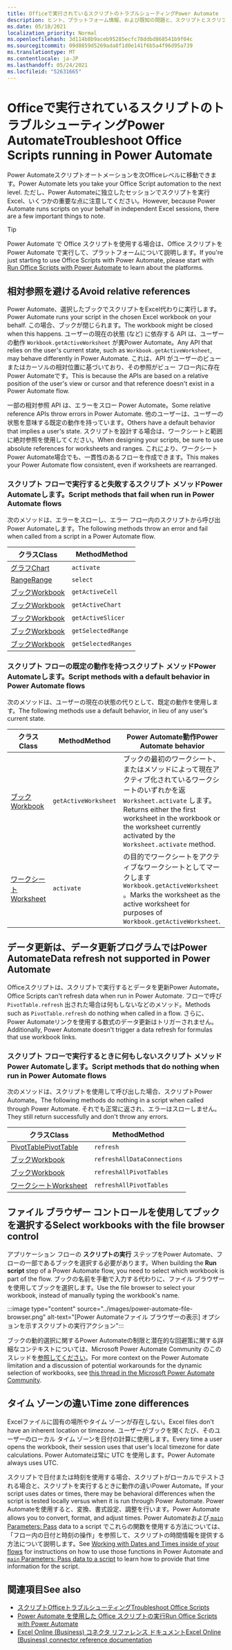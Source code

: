 ```yaml
---
title: Officeで実行されているスクリプトのトラブルシューティングPower Automate
description: ヒント、プラットフォーム情報、および既知の問題と、スクリプトとスクリプトのOffice統合Power Automate。
ms.date: 05/18/2021
localization_priority: Normal
ms.openlocfilehash: 3d114b8b9aceb95285ecfc78ddbd868541b9f04c
ms.sourcegitcommit: 09d8859d5269ada8f1d0e141f6b5a4f96d95a739
ms.translationtype: MT
ms.contentlocale: ja-JP
ms.lasthandoff: 05/24/2021
ms.locfileid: "52631665"
---
```

# <a name="troubleshoot-office-scripts-running-in-power-automate"></a><span data-ttu-id="4cffc-103">Officeで実行されているスクリプトのトラブルシューティングPower Automate</span><span class="sxs-lookup"><span data-stu-id="4cffc-103">Troubleshoot Office Scripts running in Power Automate</span></span>

<span data-ttu-id="4cffc-104">Power Automateスクリプトオートメーションを次Officeレベルに移動できます。</span><span class="sxs-lookup"><span data-stu-id="4cffc-104">Power Automate lets you take your Office Script automation to the next level.</span></span> <span data-ttu-id="4cffc-105">ただし、Power Automateに独立したセッションでスクリプトを実行Excel、いくつかの重要な点に注意してください。</span><span class="sxs-lookup"><span data-stu-id="4cffc-105">However, because Power Automate runs scripts on your behalf in independent Excel sessions, there are a few important things to note.</span></span>

> [!TIP]
> <span data-ttu-id="4cffc-106">Power Automate で Office スクリプトを使用する場合は、Office スクリプトを Power Automate で実行[](../develop/power-automate-integration.md)して、プラットフォームについて説明します。</span><span class="sxs-lookup"><span data-stu-id="4cffc-106">If you're just starting to use Office Scripts with Power Automate, please start with [Run Office Scripts with Power Automate](../develop/power-automate-integration.md) to learn about the platforms.</span></span>

## <a name="avoid-relative-references"></a><span data-ttu-id="4cffc-107">相対参照を避ける</span><span class="sxs-lookup"><span data-stu-id="4cffc-107">Avoid relative references</span></span>

<span data-ttu-id="4cffc-108">Power Automate、選択したブックでスクリプトをExcel代わりに実行します。</span><span class="sxs-lookup"><span data-stu-id="4cffc-108">Power Automate runs your script in the chosen Excel workbook on your behalf.</span></span> <span data-ttu-id="4cffc-109">この場合、ブックが閉じられます。</span><span class="sxs-lookup"><span data-stu-id="4cffc-109">The workbook might be closed when this happens.</span></span> <span data-ttu-id="4cffc-110">ユーザーの現在の状態 (など) に依存する API は、ユーザーの動作 `Workbook.getActiveWorksheet` が異Power Automate。</span><span class="sxs-lookup"><span data-stu-id="4cffc-110">Any API that relies on the user's current state, such as `Workbook.getActiveWorksheet`, may behave differently in Power Automate.</span></span> <span data-ttu-id="4cffc-111">これは、API がユーザーのビューまたはカーソルの相対位置に基づいており、その参照がビュー フロー内に存在Power Automateです。</span><span class="sxs-lookup"><span data-stu-id="4cffc-111">This is because the APIs are based on a relative position of the user's view or cursor and that reference doesn't exist in a Power Automate flow.</span></span>

<span data-ttu-id="4cffc-112">一部の相対参照 API は、エラーをスロー Power Automate。</span><span class="sxs-lookup"><span data-stu-id="4cffc-112">Some relative reference APIs throw errors in Power Automate.</span></span> <span data-ttu-id="4cffc-113">他のユーザーは、ユーザーの状態を意味する既定の動作を持っています。</span><span class="sxs-lookup"><span data-stu-id="4cffc-113">Others have a default behavior that implies a user's state.</span></span> <span data-ttu-id="4cffc-114">スクリプトを設計する場合は、ワークシートと範囲に絶対参照を使用してください。</span><span class="sxs-lookup"><span data-stu-id="4cffc-114">When designing your scripts, be sure to use absolute references for worksheets and ranges.</span></span> <span data-ttu-id="4cffc-115">これにより、ワークシートPower Automate場合でも、一貫性のあるフローを作成できます。</span><span class="sxs-lookup"><span data-stu-id="4cffc-115">This makes your Power Automate flow consistent, even if worksheets are rearranged.</span></span>

### <a name="script-methods-that-fail-when-run-in-power-automate-flows"></a><span data-ttu-id="4cffc-116">スクリプト フローで実行すると失敗するスクリプト メソッドPower Automateします。</span><span class="sxs-lookup"><span data-stu-id="4cffc-116">Script methods that fail when run in Power Automate flows</span></span>

<span data-ttu-id="4cffc-117">次のメソッドは、エラーをスローし、エラー フロー内のスクリプトから呼び出Power Automateします。</span><span class="sxs-lookup"><span data-stu-id="4cffc-117">The following methods throw an error and fail when called from a script in a Power Automate flow.</span></span>

| <span data-ttu-id="4cffc-118">クラス</span><span class="sxs-lookup"><span data-stu-id="4cffc-118">Class</span></span> | <span data-ttu-id="4cffc-119">Method</span><span class="sxs-lookup"><span data-stu-id="4cffc-119">Method</span></span> |
|--|--|
| [<span data-ttu-id="4cffc-120">グラフ</span><span class="sxs-lookup"><span data-stu-id="4cffc-120">Chart</span></span>](/javascript/api/office-scripts/excelscript/excelscript.chart) | `activate` |
| [<span data-ttu-id="4cffc-121">Range</span><span class="sxs-lookup"><span data-stu-id="4cffc-121">Range</span></span>](/javascript/api/office-scripts/excelscript/excelscript.range) | `select` |
| [<span data-ttu-id="4cffc-122">ブック</span><span class="sxs-lookup"><span data-stu-id="4cffc-122">Workbook</span></span>](/javascript/api/office-scripts/excelscript/excelscript.workbook) | `getActiveCell` |
| [<span data-ttu-id="4cffc-123">ブック</span><span class="sxs-lookup"><span data-stu-id="4cffc-123">Workbook</span></span>](/javascript/api/office-scripts/excelscript/excelscript.workbook) | `getActiveChart` |
| [<span data-ttu-id="4cffc-124">ブック</span><span class="sxs-lookup"><span data-stu-id="4cffc-124">Workbook</span></span>](/javascript/api/office-scripts/excelscript/excelscript.workbook) | `getActiveSlicer` |
| [<span data-ttu-id="4cffc-125">ブック</span><span class="sxs-lookup"><span data-stu-id="4cffc-125">Workbook</span></span>](/javascript/api/office-scripts/excelscript/excelscript.workbook) | `getSelectedRange` |
| [<span data-ttu-id="4cffc-126">ブック</span><span class="sxs-lookup"><span data-stu-id="4cffc-126">Workbook</span></span>](/javascript/api/office-scripts/excelscript/excelscript.workbook) | `getSelectedRanges` |

### <a name="script-methods-with-a-default-behavior-in-power-automate-flows"></a><span data-ttu-id="4cffc-127">スクリプト フローの既定の動作を持つスクリプト メソッドPower Automateします。</span><span class="sxs-lookup"><span data-stu-id="4cffc-127">Script methods with a default behavior in Power Automate flows</span></span>

<span data-ttu-id="4cffc-128">次のメソッドは、ユーザーの現在の状態の代りとして、既定の動作を使用します。</span><span class="sxs-lookup"><span data-stu-id="4cffc-128">The following methods use a default behavior, in lieu of any user's current state.</span></span>

| <span data-ttu-id="4cffc-129">クラス</span><span class="sxs-lookup"><span data-stu-id="4cffc-129">Class</span></span> | <span data-ttu-id="4cffc-130">Method</span><span class="sxs-lookup"><span data-stu-id="4cffc-130">Method</span></span> | <span data-ttu-id="4cffc-131">Power Automate動作</span><span class="sxs-lookup"><span data-stu-id="4cffc-131">Power Automate behavior</span></span> |
|--|--|--|
| [<span data-ttu-id="4cffc-132">ブック</span><span class="sxs-lookup"><span data-stu-id="4cffc-132">Workbook</span></span>](/javascript/api/office-scripts/excelscript/excelscript.workbook) | `getActiveWorksheet` | <span data-ttu-id="4cffc-133">ブックの最初のワークシート、またはメソッドによって現在アクティブ化されているワークシートのいずれかを返 `Worksheet.activate` します。</span><span class="sxs-lookup"><span data-stu-id="4cffc-133">Returns either the first worksheet in the workbook or the worksheet currently activated by the `Worksheet.activate` method.</span></span> |
| [<span data-ttu-id="4cffc-134">ワークシート</span><span class="sxs-lookup"><span data-stu-id="4cffc-134">Worksheet</span></span>](/javascript/api/office-scripts/excelscript/excelscript.worksheet) | `activate` | <span data-ttu-id="4cffc-135">の目的でワークシートをアクティブなワークシートとしてマークします `Workbook.getActiveWorksheet` 。</span><span class="sxs-lookup"><span data-stu-id="4cffc-135">Marks the worksheet as the active worksheet for purposes of `Workbook.getActiveWorksheet`.</span></span> |

## <a name="data-refresh-not-supported-in-power-automate"></a><span data-ttu-id="4cffc-136">データ更新は、データ更新プログラムではPower Automate</span><span class="sxs-lookup"><span data-stu-id="4cffc-136">Data refresh not supported in Power Automate</span></span>

<span data-ttu-id="4cffc-137">Officeスクリプトは、スクリプトで実行するとデータを更新Power Automate。</span><span class="sxs-lookup"><span data-stu-id="4cffc-137">Office Scripts can't refresh data when run in Power Automate.</span></span> <span data-ttu-id="4cffc-138">フローで呼び `PivotTable.refresh` 出された場合は何もしないなどのメソッド。</span><span class="sxs-lookup"><span data-stu-id="4cffc-138">Methods such as `PivotTable.refresh` do nothing when called in a flow.</span></span> <span data-ttu-id="4cffc-139">さらに、Power Automateリンクを使用する数式のデータ更新はトリガーされません。</span><span class="sxs-lookup"><span data-stu-id="4cffc-139">Additionally, Power Automate doesn't trigger a data refresh for formulas that use workbook links.</span></span>

### <a name="script-methods-that-do-nothing-when-run-in-power-automate-flows"></a><span data-ttu-id="4cffc-140">スクリプト フローで実行するときに何もしないスクリプト メソッドPower Automateします。</span><span class="sxs-lookup"><span data-stu-id="4cffc-140">Script methods that do nothing when run in Power Automate flows</span></span>

<span data-ttu-id="4cffc-141">次のメソッドは、スクリプトを使用して呼び出した場合、スクリプトPower Automate。</span><span class="sxs-lookup"><span data-stu-id="4cffc-141">The following methods do nothing in a script when called through Power Automate.</span></span> <span data-ttu-id="4cffc-142">それでも正常に返され、エラーはスローしません。</span><span class="sxs-lookup"><span data-stu-id="4cffc-142">They still return successfully and don't throw any errors.</span></span>

| <span data-ttu-id="4cffc-143">クラス</span><span class="sxs-lookup"><span data-stu-id="4cffc-143">Class</span></span> | <span data-ttu-id="4cffc-144">Method</span><span class="sxs-lookup"><span data-stu-id="4cffc-144">Method</span></span> |
|--|--|
| [<span data-ttu-id="4cffc-145">PivotTable</span><span class="sxs-lookup"><span data-stu-id="4cffc-145">PivotTable</span></span>](/javascript/api/office-scripts/excelscript/excelscript.pivottable) | `refresh` |
| [<span data-ttu-id="4cffc-146">ブック</span><span class="sxs-lookup"><span data-stu-id="4cffc-146">Workbook</span></span>](/javascript/api/office-scripts/excelscript/excelscript.workbook) | `refreshAllDataConnections` |
| [<span data-ttu-id="4cffc-147">ブック</span><span class="sxs-lookup"><span data-stu-id="4cffc-147">Workbook</span></span>](/javascript/api/office-scripts/excelscript/excelscript.workbook) | `refreshAllPivotTables` |
| [<span data-ttu-id="4cffc-148">ワークシート</span><span class="sxs-lookup"><span data-stu-id="4cffc-148">Worksheet</span></span>](/javascript/api/office-scripts/excelscript/excelscript.worksheet) | `refreshAllPivotTables` |

## <a name="select-workbooks-with-the-file-browser-control"></a><span data-ttu-id="4cffc-149">ファイル ブラウザー コントロールを使用してブックを選択する</span><span class="sxs-lookup"><span data-stu-id="4cffc-149">Select workbooks with the file browser control</span></span>

<span data-ttu-id="4cffc-150">アプリケーション フローの **スクリプトの実行** ステップをPower Automate、フローの一部であるブックを選択する必要があります。</span><span class="sxs-lookup"><span data-stu-id="4cffc-150">When building the **Run script** step of a Power Automate flow, you need to select which workbook is part of the flow.</span></span> <span data-ttu-id="4cffc-151">ブックの名前を手動で入力する代わりに、ファイル ブラウザーを使用してブックを選択します。</span><span class="sxs-lookup"><span data-stu-id="4cffc-151">Use the file browser to select your workbook, instead of manually typing the workbook's name.</span></span>

:::image type="content" source="../images/power-automate-file-browser.png" alt-text="[Power Automateファイル ブラウザーの表示] オプションを示すスクリプトの実行アクション":::

<span data-ttu-id="4cffc-153">ブックの動的選択に関するPower Automateの制限と潜在的な回避策に関する詳細なコンテキストについては、Microsoft Power Automate Community のこのスレッドを[参照してください](https://powerusers.microsoft.com/t5/Power-Automate-Ideas/Allow-for-dynamic-quot-file-quot-value-for-excel-quot-get-a-row/idi-p/103091#)。</span><span class="sxs-lookup"><span data-stu-id="4cffc-153">For more context on the Power Automate limitation and a discussion of potential workarounds for the dynamic selection of workbooks, see [this thread in the Microsoft Power Automate Community](https://powerusers.microsoft.com/t5/Power-Automate-Ideas/Allow-for-dynamic-quot-file-quot-value-for-excel-quot-get-a-row/idi-p/103091#).</span></span>

## <a name="time-zone-differences"></a><span data-ttu-id="4cffc-154">タイム ゾーンの違い</span><span class="sxs-lookup"><span data-stu-id="4cffc-154">Time zone differences</span></span>

<span data-ttu-id="4cffc-155">Excelファイルに固有の場所やタイム ゾーンが存在しない。</span><span class="sxs-lookup"><span data-stu-id="4cffc-155">Excel files don't have an inherent location or timezone.</span></span> <span data-ttu-id="4cffc-156">ユーザーがブックを開くたび、そのユーザーのローカル タイム ゾーンを日付の計算に使用します。</span><span class="sxs-lookup"><span data-stu-id="4cffc-156">Every time a user opens the workbook, their session uses that user's local timezone for date calculations.</span></span> <span data-ttu-id="4cffc-157">Power Automateは常に UTC を使用します。</span><span class="sxs-lookup"><span data-stu-id="4cffc-157">Power Automate always uses UTC.</span></span>

<span data-ttu-id="4cffc-158">スクリプトで日付または時刻を使用する場合、スクリプトがローカルでテストされる場合と、スクリプトを実行するときに動作の違いPower Automate。</span><span class="sxs-lookup"><span data-stu-id="4cffc-158">If your script uses dates or times, there may be behavioral differences when the script is tested locally versus when it is run through Power Automate.</span></span> <span data-ttu-id="4cffc-159">Power Automateを使用すると、変換、書式設定、調整を行います。</span><span class="sxs-lookup"><span data-stu-id="4cffc-159">Power Automate allows you to convert, format, and adjust times.</span></span> <span data-ttu-id="4cffc-160">Power Automate[](https://flow.microsoft.com/blog/working-with-dates-and-times/)および[ `main` Parameters: Pass](../develop/power-automate-integration.md#main-parameters-pass-data-to-a-script) data to a script でこれらの関数を使用する方法については、「フロー内の日付と時刻の操作」を参照して、スクリプトの時間情報を提供する方法について説明します。</span><span class="sxs-lookup"><span data-stu-id="4cffc-160">See [Working with Dates and Times inside of your flows](https://flow.microsoft.com/blog/working-with-dates-and-times/) for instructions on how to use those functions in Power Automate and [`main` Parameters: Pass data to a script](../develop/power-automate-integration.md#main-parameters-pass-data-to-a-script) to learn how to provide that time information for the script.</span></span>

## <a name="see-also"></a><span data-ttu-id="4cffc-161">関連項目</span><span class="sxs-lookup"><span data-stu-id="4cffc-161">See also</span></span>

- [<span data-ttu-id="4cffc-162">スクリプトOfficeトラブルシューティング</span><span class="sxs-lookup"><span data-stu-id="4cffc-162">Troubleshoot Office Scripts</span></span>](troubleshooting.md)
- [<span data-ttu-id="4cffc-163">Power Automate を使用した Office スクリプトの実行</span><span class="sxs-lookup"><span data-stu-id="4cffc-163">Run Office Scripts with Power Automate</span></span>](../develop/power-automate-integration.md)
- [<span data-ttu-id="4cffc-164">Excel Online (Business) コネクタ リファレンス ドキュメント</span><span class="sxs-lookup"><span data-stu-id="4cffc-164">Excel Online (Business) connector reference documentation</span></span>](/connectors/excelonlinebusiness/)
